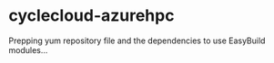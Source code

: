 # cyclecloud-azurehpc

Prepping yum repository file and the dependencies to use EasyBuild modules...
